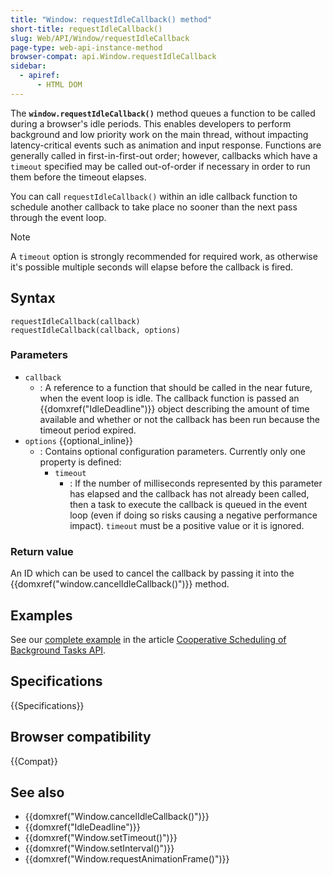 ```yaml
---
title: "Window: requestIdleCallback() method"
short-title: requestIdleCallback()
slug: Web/API/Window/requestIdleCallback
page-type: web-api-instance-method
browser-compat: api.Window.requestIdleCallback
sidebar:
  - apiref:
      - HTML DOM
---
```


The **`window.requestIdleCallback()`** method queues a function
to be called during a browser's idle periods. This enables developers to perform
background and low priority work on the main thread, without impacting
latency-critical events such as animation and input response. Functions are generally
called in first-in-first-out order; however, callbacks which have a `timeout`
specified may be called out-of-order if necessary in order to run them before the
timeout elapses.

You can call `requestIdleCallback()` within an idle callback function to
schedule another callback to take place no sooner than the next pass through the event
loop.

> [!NOTE]
> A `timeout` option is strongly recommended for required work,
> as otherwise it's possible multiple seconds will elapse before the callback is fired.

## Syntax

```js-nolint
requestIdleCallback(callback)
requestIdleCallback(callback, options)
```

### Parameters

- `callback`
  - : A reference to a function that should be called in the near future, when the event
    loop is idle. The callback function is passed an {{domxref("IdleDeadline")}} object
    describing the amount of time available and whether or not the callback has been run
    because the timeout period expired.
- `options` {{optional_inline}}
  - : Contains optional configuration parameters. Currently only one property is defined:
    - `timeout`
      - : If the number of milliseconds represented by this parameter has elapsed and the callback has not already been called, then a task to execute the callback is queued in the event loop (even if doing so risks causing a negative performance impact). `timeout` must be a positive value or it is ignored.

### Return value

An ID which can be used to cancel the callback by passing it into the
{{domxref("window.cancelIdleCallback()")}} method.

## Examples

See our [complete example](/en-US/docs/Web/API/Background_Tasks_API#example)
in the article [Cooperative Scheduling of Background Tasks API](/en-US/docs/Web/API/Background_Tasks_API).

## Specifications

{{Specifications}}

## Browser compatibility

{{Compat}}

## See also

- {{domxref("Window.cancelIdleCallback()")}}
- {{domxref("IdleDeadline")}}
- {{domxref("Window.setTimeout()")}}
- {{domxref("Window.setInterval()")}}
- {{domxref("Window.requestAnimationFrame()")}}
